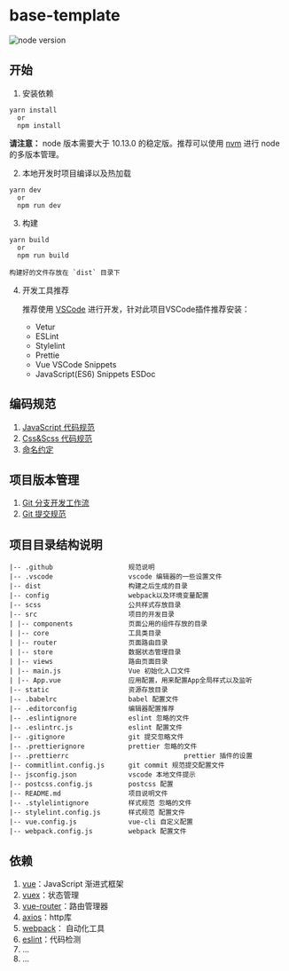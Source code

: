 # base-template

![node version](https://img.shields.io/badge/node-%3E%3D10.13.0-blue)

## 开始

1. 安装依赖

  ```
  yarn install
	or
	npm install
  ```

**请注意：** node 版本需要大于 10.13.0 的稳定版。推荐可以使用 [nvm](https://github.com/nvm-sh/nvm) 进行 node 的多版本管理。

2. 本地开发时项目编译以及热加载

  ```
  yarn dev
	or
	npm run dev
  ```

3. 构建

  ```
  yarn build
	or
	npm run build
  ```
	构建好的文件存放在 `dist` 目录下

4. 开发工具推荐

	推荐使用 [VSCode](https://code.visualstudio.com/) 进行开发，针对此项目VSCode插件推荐安装：
	- Vetur
	- ESLint
	- Stylelint
	- Prettie
	- Vue VSCode Snippets
	- JavaScript(ES6) Snippets ESDoc

## 编码规范

1. [JavaScript 代码规范](./.github/JAVASCRIPT_STYLE.md)
2. [Css&Scss 代码规范](./.github/CSS_STYLE.md)
3. [命名约定](./.github/NAMING.md)

## 项目版本管理
1. [Git 分支开发工作流](./.github/GIT_BRANCH_FLOW.md)
2. [Git 提交规范](./.github/COMMIT_STYLE.md)


## 项目目录结构说明

```
|-- .github                   规范说明
|-- .vscode                   vscode 编辑器的一些设置文件
|-- dist                      构建之后生成的目录
|-- config                    webpack以及环境变量配置
|-- scss                      公共样式存放目录
|-- src                       项目的开发目录
| |-- components              页面公用的组件存放的目录
| |-- core                    工具类目录
| |-- router                  页面路由目录
| |-- store                   数据状态管理目录
| |-- views                   路由页面目录
| |-- main.js                 Vue 初始化入口文件
| |-- App.vue                 应用配置，用来配置App全局样式以及监听
|-- static                    资源存放目录
|-- .babelrc                  babel 配置文件
|-- .editorconfig             编辑器配置推荐
|-- .eslintignore             eslint 忽略的文件
|-- .eslintrc.js              eslint 配置文件
|-- .gitignore                git 提交忽略文件
|-- .prettierignore           prettier 忽略的文件
|-- .prettierrc								prettier 插件的设置
|-- commitlint.config.js      git commit 规范提交配置文件
|-- jsconfig.json             vscode 本地文件提示
|-- postcss.config.js         postcss 配置
|-- README.md                 项目说明文件
|-- .stylelintignore          样式规范 忽略的文件
|-- stylelint.config.js       样式规范 配置文件
|-- vue.config.js             vue-cli 自定义配置
|-- webpack.config.js         webpack 配置文件
```

## 依赖
1. [vue](https://cn.vuejs.org/index.html)：JavaScript 渐进式框架
2. [vuex](https://vuex.vuejs.org/zh/)：状态管理
3. [vue-router](https://cli.vuejs.org/zh/guide/cli-service.html)：路由管理器
4. [axios](http://www.axios-js.com/zh-cn/)：http库
5. [webpack](https://www.webpackjs.com/)： 自动化工具
6. [eslint](https://eslint.org/)：代码检测
7. ...
8. ...